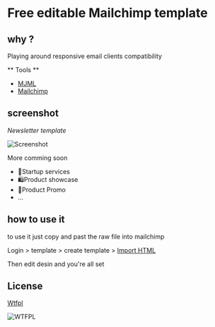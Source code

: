 # Free editable Mailchimp template

## why  ? 

Playing around responsive email clients compatibility 

** Tools **

* [MJML](http://mjml.io)  
* [Mailchimp](http://mailchimp.com)

## screenshot

*Newsletter template* 

![Screenshot](https://i.imgur.com/6RfVxqr.png)

More comming soon 
* 🚀Startup services 
* 🛍Product showcase
* 🎁Product Promo 
* ...

## how to use it 

to use it just copy and past the raw file into mailchimp 

Login > template > create template > [Import HTML](https://us10.admin.mailchimp.com/templates/create-template/)

Then edit desin and you're all set

## License

[Wtfpl](http://www.wtfpl.net/)



![WTFPL](https://upload.wikimedia.org/wikipedia/commons/thumb/0/05/WTFPL_logo.svg/280px-WTFPL_logo.svg.png)
